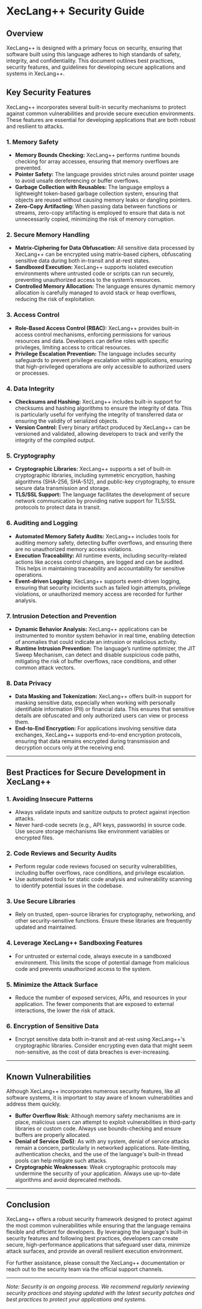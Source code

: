 # XecLang++ Security Guide

## Overview

XecLang++ is designed with a primary focus on security, ensuring that software built using this language adheres to high standards of safety, integrity, and confidentiality. This document outlines best practices, security features, and guidelines for developing secure applications and systems in XecLang++.

## Key Security Features

XecLang++ incorporates several built-in security mechanisms to protect against common vulnerabilities and provide secure execution environments. These features are essential for developing applications that are both robust and resilient to attacks.

### 1. **Memory Safety**
   - **Memory Bounds Checking:** XecLang++ performs runtime bounds checking for array accesses, ensuring that memory overflows are prevented.
   - **Pointer Safety:** The language provides strict rules around pointer usage to avoid unsafe dereferencing or buffer overflows.
   - **Garbage Collection with Reusables:** The language employs a lightweight token-based garbage collection system, ensuring that objects are reused without causing memory leaks or dangling pointers.
   - **Zero-Copy Artifacting:** When passing data between functions or streams, zero-copy artifacting is employed to ensure that data is not unnecessarily copied, minimizing the risk of memory corruption.

### 2. **Secure Memory Handling**
   - **Matrix-Ciphering for Data Obfuscation:** All sensitive data processed by XecLang++ can be encrypted using matrix-based ciphers, obfuscating sensitive data during both in-transit and at-rest states.
   - **Sandboxed Execution:** XecLang++ supports isolated execution environments where untrusted code or scripts can run securely, preventing unauthorized access to the system’s resources.
   - **Controlled Memory Allocation:** The language ensures dynamic memory allocation is carefully managed to avoid stack or heap overflows, reducing the risk of exploitation.

### 3. **Access Control**
   - **Role-Based Access Control (RBAC):** XecLang++ provides built-in access control mechanisms, enforcing permissions for various resources and data. Developers can define roles with specific privileges, limiting access to critical resources.
   - **Privilege Escalation Prevention:** The language includes security safeguards to prevent privilege escalation within applications, ensuring that high-privileged operations are only accessible to authorized users or processes.

### 4. **Data Integrity**
   - **Checksums and Hashing:** XecLang++ includes built-in support for checksums and hashing algorithms to ensure the integrity of data. This is particularly useful for verifying the integrity of transferred data or ensuring the validity of serialized objects.
   - **Version Control:** Every binary artifact produced by XecLang++ can be versioned and validated, allowing developers to track and verify the integrity of the compiled output.

### 5. **Cryptography**
   - **Cryptographic Libraries:** XecLang++ supports a set of built-in cryptographic libraries, including symmetric encryption, hashing algorithms (SHA-256, SHA-512), and public-key cryptography, to ensure secure data transmission and storage.
   - **TLS/SSL Support:** The language facilitates the development of secure network communication by providing native support for TLS/SSL protocols to protect data in transit.

### 6. **Auditing and Logging**
   - **Automated Memory Safety Audits:** XecLang++ includes tools for auditing memory safety, detecting buffer overflows, and ensuring there are no unauthorized memory access violations.
   - **Execution Traceability:** All runtime events, including security-related actions like access control changes, are logged and can be audited. This helps in maintaining traceability and accountability for sensitive operations.
   - **Event-driven Logging:** XecLang++ supports event-driven logging, ensuring that security incidents such as failed login attempts, privilege violations, or unauthorized memory access are recorded for further analysis.

### 7. **Intrusion Detection and Prevention**
   - **Dynamic Behavior Analysis:** XecLang++ applications can be instrumented to monitor system behavior in real time, enabling detection of anomalies that could indicate an intrusion or malicious activity.
   - **Runtime Intrusion Prevention:** The language’s runtime optimizer, the JIT Sweep Mechanism, can detect and disable suspicious code paths, mitigating the risk of buffer overflows, race conditions, and other common attack vectors.

### 8. **Data Privacy**
   - **Data Masking and Tokenization:** XecLang++ offers built-in support for masking sensitive data, especially when working with personally identifiable information (PII) or financial data. This ensures that sensitive details are obfuscated and only authorized users can view or process them.
   - **End-to-End Encryption:** For applications involving sensitive data exchanges, XecLang++ supports end-to-end encryption protocols, ensuring that data remains encrypted during transmission and decryption occurs only at the receiving end.

---

## Best Practices for Secure Development in XecLang++

### 1. **Avoiding Insecure Patterns**
   - Always validate inputs and sanitize outputs to protect against injection attacks.
   - Never hard-code secrets (e.g., API keys, passwords) in source code. Use secure storage mechanisms like environment variables or encrypted files.

### 2. **Code Reviews and Security Audits**
   - Perform regular code reviews focused on security vulnerabilities, including buffer overflows, race conditions, and privilege escalation.
   - Use automated tools for static code analysis and vulnerability scanning to identify potential issues in the codebase.

### 3. **Use Secure Libraries**
   - Rely on trusted, open-source libraries for cryptography, networking, and other security-sensitive functions. Ensure these libraries are frequently updated and maintained.

### 4. **Leverage XecLang++ Sandboxing Features**
   - For untrusted or external code, always execute in a sandboxed environment. This limits the scope of potential damage from malicious code and prevents unauthorized access to the system.

### 5. **Minimize the Attack Surface**
   - Reduce the number of exposed services, APIs, and resources in your application. The fewer components that are exposed to external interactions, the lower the risk of attack.

### 6. **Encryption of Sensitive Data**
   - Encrypt sensitive data both in-transit and at-rest using XecLang++'s cryptographic libraries. Consider encrypting even data that might seem non-sensitive, as the cost of data breaches is ever-increasing.

---

## Known Vulnerabilities

Although XecLang++ incorporates numerous security features, like all software systems, it is important to stay aware of known vulnerabilities and address them quickly.

- **Buffer Overflow Risk**: Although memory safety mechanisms are in place, malicious users can attempt to exploit vulnerabilities in third-party libraries or custom code. Always use bounds-checking and ensure buffers are properly allocated.
- **Denial of Service (DoS)**: As with any system, denial of service attacks remain a concern, particularly in networked applications. Rate-limiting, authentication checks, and the use of the language's built-in thread pools can help mitigate such attacks.
- **Cryptographic Weaknesses**: Weak cryptographic protocols may undermine the security of your application. Always use up-to-date algorithms and avoid deprecated methods.

---

## Conclusion

XecLang++ offers a robust security framework designed to protect against the most common vulnerabilities while ensuring that the language remains flexible and efficient for developers. By leveraging the language's built-in security features and following best practices, developers can create secure, high-performance applications that safeguard user data, minimize attack surfaces, and provide an overall resilient execution environment.

For further assistance, please consult the XecLang++ documentation or reach out to the security team via the official support channels.

---

*Note: Security is an ongoing process. We recommend regularly reviewing security practices and staying updated with the latest security patches and best practices to protect your applications and systems.*
